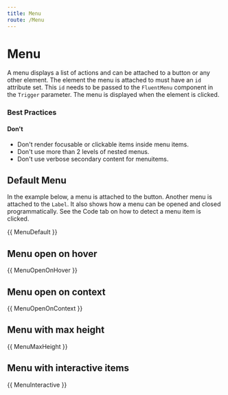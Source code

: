 ```yaml
---
title: Menu
route: /Menu
---
```


# Menu

A menu displays a list of actions and can be attached to a button or any other element. The element the menu is attached to must have an `id` attribute
set. This `id` needs to be passed to the `FluentMenu` component in the `Trigger` parameter. The menu is displayed when the element is clicked.

### Best Practices

#### Don't
- Don't render focusable or clickable items inside menu items.
- Don't use more than 2 levels of nested menus.
- Don't use verbose secondary content for menuitems.

## Default Menu

In the example below, a menu is attached to the button. Another menu is attached to the `Label`. It also shows how a menu can be opened and closed programmatically.
See the Code tab on how to detect a menu item is clicked.

{{ MenuDefault }}

## Menu open on hover
{{ MenuOpenOnHover }}

## Menu open on context
{{ MenuOpenOnContext }}

## Menu with max height
{{ MenuMaxHeight }}

## Menu with interactive items

{{ MenuInteractive }}
